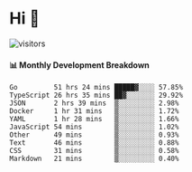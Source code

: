 # Hi 👋
 
![visitors](https://visitor-badge.glitch.me/badge?page_id=sorcererxw.sorcererx)

#### 📊 Monthly Development Breakdown

<!--START_SECTION:waka-->
```text
Go         51 hrs 24 mins █████▓░░░░ 57.85%
TypeScript 26 hrs 35 mins ██▓░░░░░░░ 29.92%
JSON       2 hrs 39 mins  ▒░░░░░░░░░ 2.98%
Docker     1 hr 31 mins   ▒░░░░░░░░░ 1.72%
YAML       1 hr 28 mins   ▒░░░░░░░░░ 1.66%
JavaScript 54 mins        ▒░░░░░░░░░ 1.02%
Other      49 mins        ▒░░░░░░░░░ 0.93%
Text       46 mins        ▒░░░░░░░░░ 0.88%
CSS        31 mins        ▒░░░░░░░░░ 0.58%
Markdown   21 mins        ▒░░░░░░░░░ 0.40%
```
<!--END_SECTION:waka-->
